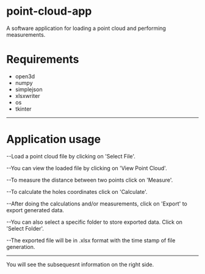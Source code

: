 # point-cloud-app
A software application for loading a point cloud and performing measurements.

# Requirements
- open3d
- numpy
- simplejson
- xlsxwriter
- os
- tkinter
______________________________________________________________________________________

# Application usage

--Load a point cloud file by clicking on 'Select File'.

--You can view the loaded file by clicking on 'View Point Cloud'.

--To measure the distance between two points click on 'Measure'.

--To calculate the holes coordinates click on 'Calculate'.

--After doing the calculations and/or measurements, click on 'Export' to export generated data.

--You can also select a specific folder to store exported data. Click on 'Select Folder'.

--The exported file will be in .xlsx format with the time stamp of file generation.
_____________________________________________________________

You will see the subsequesnt information on the right side.
